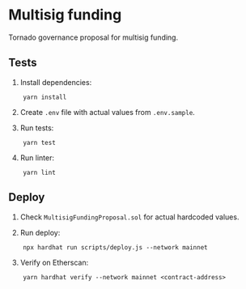 # Multisig funding

Tornado governance proposal for multisig funding.

## Tests

1. Install dependencies:

```
    yarn install
```

2. Create `.env` file with actual values from `.env.sample`.

3. Run tests:

```
    yarn test
```

4. Run linter:

```
    yarn lint
```

## Deploy

1. Check `MultisigFundingProposal.sol` for actual hardcoded values.

2. Run deploy:

```
    npx hardhat run scripts/deploy.js --network mainnet
```

3. Verify on Etherscan:

```
    yarn hardhat verify --network mainnet <contract-address>
```
